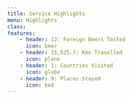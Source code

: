 ```yaml
---
title: Service Highlights
menu: Highlights
class:
features:
	- header: 12: Foreign Beers Tasted
	  icon: beer
	- header: 15,525.7: Kms Travelled
	  icon: plane
	- header: 1: Countries Visited
	  icon: globe
	- header: 9: Places Stayed
	  icon: bed
---
```

